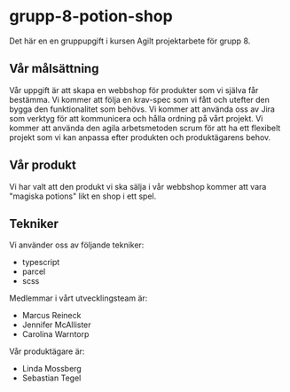 # grupp-8-potion-shop

Det här en en gruppupgift i kursen Agilt projektarbete för grupp 8.

## Vår målsättning
Vår uppgift är att skapa en webbshop för produkter som vi själva får bestämma.
Vi kommer att följa en krav-spec som vi fått och utefter den bygga den funktionalitet som behövs.
Vi kommer att använda oss av Jira som verktyg för att kommunicera och hålla ordning på vårt projekt.
Vi kommer att använda den agila arbetsmetoden scrum för att ha ett flexibelt projekt som vi kan anpassa efter produkten och produktägarens behov.

## Vår produkt
Vi har valt att den produkt vi ska sälja i vår webbshop kommer att vara "magiska potions" likt en shop i ett spel.

## Tekniker
Vi använder oss av följande tekniker:
- typescript
- parcel
- scss

Medlemmar i vårt utvecklingsteam är:
- Marcus Reineck
- Jennifer McAllister
- Carolina Warntorp

Vår produktägare är:
- Linda Mossberg
- Sebastian Tegel


